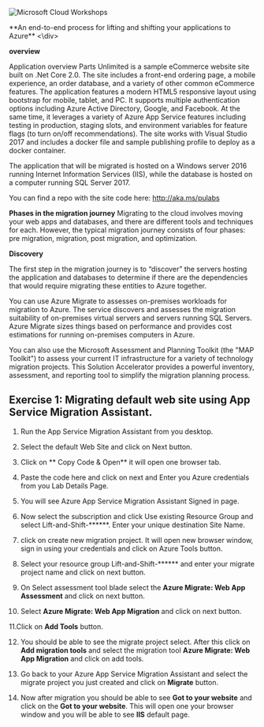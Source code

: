![Microsoft Cloud Workshops](https://github.com/Microsoft/MCW-Template-Cloud-Workshop/raw/master/Media/ms-cloud-workshop.png 'Microsoft Cloud Workshops')

<div class="MCWHeader1">
**An end-to-end process for lifting and shifting your applications to Azure**
 <\div>


**overview**

Application overview
Parts Unlimited is a sample eCommerce website site built on .Net Core 2.0. The site includes a front-end ordering page, a mobile experience, an order database, and a variety of other common eCommerce features. The application features a modern HTML5 responsive layout using bootstrap for mobile, tablet, and PC. It supports multiple authentication options including Azure Active Directory, Google, and Facebook. At the same time, it leverages a variety of Azure App Service features including testing in production, staging slots, and environment variables for feature flags (to turn on/off recommendations). The site works with Visual Studio 2017 and includes a docker file and sample publishing profile to deploy as a docker container.

 

The application that will be migrated is hosted on a Windows server 2016 running Internet Information Services (IIS), while the database is hosted on a computer running SQL Server 2017.

 

You can find a repo with the site code here: http://aka.ms/pulabs


**Phases in the migration journey**
Migrating to the cloud involves moving your web apps and databases, and there are different tools and techniques for each. However, the typical migration journey consists of four phases: pre migration, migration, post migration, and optimization.

**Discovery**
 
The first step in the migration journey is to “discover” the servers hosting the application and databases to determine if there are the dependencies that would require migrating these entities to Azure together.

 

You can use Azure Migrate to assesses on-premises workloads for migration to Azure. The service discovers and assesses the migration suitability of on-premises virtual servers and servers running SQL Servers. Azure Migrate sizes things based on performance and provides cost estimations for running on-premises computers in Azure.

 

You can also use the Microsoft Assessment and Planning Toolkit (the "MAP Toolkit") to assess your current IT infrastructure for a variety of technology migration projects. This Solution Accelerator provides a powerful inventory, assessment, and reporting tool to simplify the migration planning process.

## Exercise 1: Migrating default web site using App Service Migration Assistant.

1. Run the App Service Migration Assistant from you desktop.

2. Select the default Web Site and click on Next button.

3. Click on ** Copy Code & Open** it will open one browser tab.

4. Paste the code here and click on next and Enter you Azure credentials from you Lab Details Page.

5. You will see Azure App Service Migration Assistant Signed in page.

6. Now select the subscription and click Use existing Resource Group and select Lift-and-Shift-******. Enter your unique destination        Site Name.
  
  
7. click on create new migration project. It will open new browser window, sign in using your credentials and click on Azure Tools button.

8. Select your resource group Lift-and-Shift-****** and enter your migrate project name and click on next button.

9. On Select assessment tool blade select the **Azure Migrate: Web App Assessment** and click on next button.

10. Select **Azure Migrate: Web App Migration** and click on next button.

11.Click on **Add Tools** button.

12. You should be able to see the migrate project select. After this click on **Add migration tools** and select the migration tool        **Azure Migrate: Web App Migration** and click on add tools.

13. Go back to your Azure App Service Migration Assistant and select the migrate project you just created and click on **Migrate**           button.

14. Now after migration you should be able to see **Got to your website** and click on the **Got to your website**. This will open one       your browser window and you will be able to see **IIS** default page.
